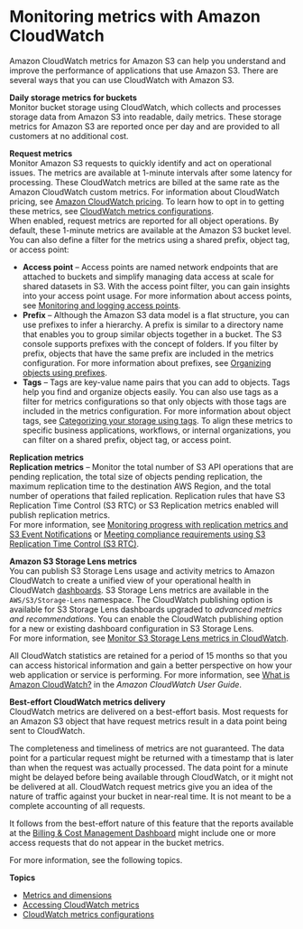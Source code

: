 # Monitoring metrics with Amazon CloudWatch<a name="cloudwatch-monitoring"></a>

Amazon CloudWatch metrics for Amazon S3 can help you understand and improve the performance of applications that use Amazon S3\. There are several ways that you can use CloudWatch with Amazon S3\.

**Daily storage metrics for buckets**  
Monitor bucket storage using CloudWatch, which collects and processes storage data from Amazon S3 into readable, daily metrics\. These storage metrics for Amazon S3 are reported once per day and are provided to all customers at no additional cost\.

**Request metrics**   
Monitor Amazon S3 requests to quickly identify and act on operational issues\. The metrics are available at 1\-minute intervals after some latency for processing\. These CloudWatch metrics are billed at the same rate as the Amazon CloudWatch custom metrics\. For information about CloudWatch pricing, see [Amazon CloudWatch pricing](https://aws.amazon.com/cloudwatch/pricing/)\. To learn how to opt in to getting these metrics, see [CloudWatch metrics configurations](metrics-configurations.md)\.  
When enabled, request metrics are reported for all object operations\. By default, these 1\-minute metrics are available at the Amazon S3 bucket level\. You can also define a filter for the metrics using a shared prefix, object tag, or access point:  
+ **Access point** – Access points are named network endpoints that are attached to buckets and simplify managing data access at scale for shared datasets in S3\. With the access point filter, you can gain insights into your access point usage\. For more information about access points, see [Monitoring and logging access points](access-points-monitoring-logging.md)\.
+ **Prefix** – Although the Amazon S3 data model is a flat structure, you can use prefixes to infer a hierarchy\. A prefix is similar to a directory name that enables you to group similar objects together in a bucket\. The S3 console supports prefixes with the concept of folders\. If you filter by prefix, objects that have the same prefix are included in the metrics configuration\. For more information about prefixes, see [Organizing objects using prefixes](using-prefixes.md)\. 
+ **Tags** – Tags are key\-value name pairs that you can add to objects\. Tags help you find and organize objects easily\. You can also use tags as a filter for metrics configurations so that only objects with those tags are included in the metrics configuration\. For more information about object tags, see [Categorizing your storage using tags](object-tagging.md)\. 
To align these metrics to specific business applications, workflows, or internal organizations, you can filter on a shared prefix, object tag, or access point\. 

**Replication metrics**  
**Replication metrics** – Monitor the total number of S3 API operations that are pending replication, the total size of objects pending replication, the maximum replication time to the destination AWS Region, and the total number of operations that failed replication\. Replication rules that have S3 Replication Time Control \(S3 RTC\) or S3 Replication metrics enabled will publish replication metrics\.   
For more information, see [Monitoring progress with replication metrics and S3 Event Notifications](replication-metrics.md) or [Meeting compliance requirements using S3 Replication Time Control \(S3 RTC\)](replication-time-control.md)\.

**Amazon S3 Storage Lens metrics**  
You can publish S3 Storage Lens usage and activity metrics to Amazon CloudWatch to create a unified view of your operational health in CloudWatch [dashboards](https://docs.aws.amazon.com/AmazonCloudWatch/latest/monitoring/CloudWatch_Dashboards.html)\. S3 Storage Lens metrics are available in the `AWS/S3/Storage-Lens` namespace\. The CloudWatch publishing option is available for S3 Storage Lens dashboards upgraded to *advanced metrics and recommendations*\. You can enable the CloudWatch publishing option for a new or existing dashboard configuration in S3 Storage Lens\.  
For more information, see [Monitor S3 Storage Lens metrics in CloudWatch](storage_lens_view_metrics_cloudwatch.md)\.

All CloudWatch statistics are retained for a period of 15 months so that you can access historical information and gain a better perspective on how your web application or service is performing\. For more information, see [What is Amazon CloudWatch?](https://docs.aws.amazon.com/AmazonCloudWatch/latest/monitoring/WhatIsCloudWatch.html) in the *Amazon CloudWatch User Guide*\.

**Best\-effort CloudWatch metrics delivery**  
 CloudWatch metrics are delivered on a best\-effort basis\. Most requests for an Amazon S3 object that have request metrics result in a data point being sent to CloudWatch\.

The completeness and timeliness of metrics are not guaranteed\. The data point for a particular request might be returned with a timestamp that is later than when the request was actually processed\. The data point for a minute might be delayed before being available through CloudWatch, or it might not be delivered at all\. CloudWatch request metrics give you an idea of the nature of traffic against your bucket in near\-real time\. It is not meant to be a complete accounting of all requests\.

It follows from the best\-effort nature of this feature that the reports available at the [Billing & Cost Management Dashboard](https://console.aws.amazon.com/billing/home?#/) might include one or more access requests that do not appear in the bucket metrics\.

For more information, see the following topics\.

**Topics**
+ [Metrics and dimensions](metrics-dimensions.md)
+ [Accessing CloudWatch metrics](cloudwatch-monitoring-accessing.md)
+ [CloudWatch metrics configurations](metrics-configurations.md)